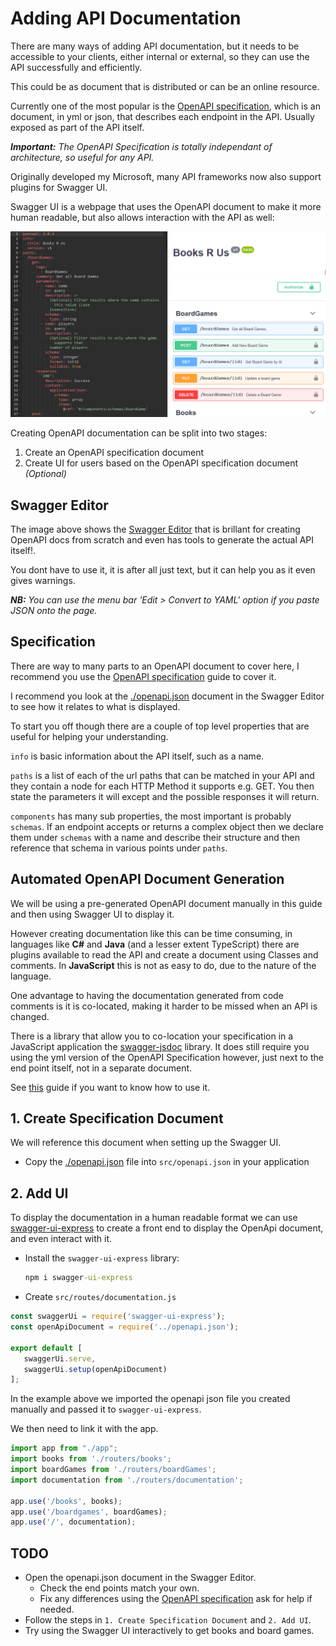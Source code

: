# Adding API Documentation

There are many ways of adding API documentation, but it needs to be accessible to your clients, either internal or external, so they can use the API successfully and efficiently.

This could be as document that is distributed or can be an online resource.

Currently one of the most popular is the [OpenAPI specification](https://swagger.io/specification/), which is an document, in yml or json, that describes each endpoint in the API. Usually exposed as part of the API itself.

***Important:** The OpenAPI Specification is totally independant of architecture, so useful for any API.*

Originally developed my Microsoft, many API frameworks now also support plugins for Swagger UI.

Swagger UI is a webpage that uses the OpenAPI document to make it more human readable, but also allows interaction with the API as well:

![Swagger UI](./openapi-example.png)

Creating OpenAPI documentation can be split into two stages:

1. Create an OpenAPI specification document
2. Create UI for users based on the OpenAPI specification document *(Optional)*

## Swagger Editor

The image above shows the [Swagger Editor](https://editor.swagger.io/) that is brillant for creating OpenAPI docs from scratch and even has tools to generate the actual API itself!.

You dont have to use it, it is after all just text, but it can help you as it even gives warnings.

***NB:** You can use the menu bar 'Edit > Convert to YAML' option if you paste JSON onto the page.*

## Specification

There are way to many parts to an OpenAPI document to cover here, I recommend you use the [OpenAPI specification](https://swagger.io/specification/) guide to cover it.

I recommend you look at the [./openapi.json](./openapi.json) document in the Swagger Editor to see how it relates to what is displayed.

To start you off though there are a couple of top level properties that are useful for helping your understanding.

`info` is basic information about the API itself, such as a name.

`paths` is a list of each of the url paths that can be matched in your API and they contain a node for each HTTP Method it supports e.g. GET. You then state the parameters it will except and the possible responses it will return.

`components` has many sub properties, the most important is probably `schemas`. If an endpoint accepts or returns a complex object then we declare them under `schemas` with a name and describe their structure and then reference that schema in various points under `paths`.

## Automated OpenAPI Document Generation

We will be using a pre-generated OpenAPI document manually in this guide and then using Swagger UI to display it.

However creating documentation like this can be time consuming, in languages like **C#** and **Java** (and a lesser extent TypeScript) there are plugins available to read the API and create a document using Classes and comments. In **JavaScript** this is not as easy to do, due to the nature of the language.

One advantage to having the documentation generated from code comments is it is co-located, making it harder to be missed when an API is changed.

There is a library that allow you to co-location your specification in a JavaScript application the [swagger-jsdoc](https://github.com/Surnet/swagger-jsdoc) library. It does still require you using the yml version of the OpenAPI Specification however, just next to the end point itself, not in a separate document.

See [this](./adding-api-docs-jsdoc.md) guide if you want to know how to use it.

## 1. Create Specification Document

We will reference this document when setting up the Swagger UI.

- Copy the [./openapi.json](./openapi.json) file into `src/openapi.json` in your application

## 2. Add UI

To display the documentation in a human readable format we can use [swagger-ui-express](https://github.com/scottie1984/swagger-ui-express) to create a front end to display the OpenApi document, and even interact with it.


- Install the `swagger-ui-express` library:
  ```cmd
  npm i swagger-ui-express
  ```

- Create `src/routes/documentation.js`
 ```js
 const swaggerUi = require('swagger-ui-express');
 const openApiDocument = require('../openapi.json');

 export default [
 	swaggerUi.serve,
 	swaggerUi.setup(openApiDocument)
 ];
 ```

In the example above we imported the openapi json file you created manually and passed it to `swagger-ui-express`.

We then need to link it with the app.

```js
import app from "./app";
import books from './routers/books';
import boardGames from './routers/boardGames';
import documentation from './routers/documentation';

app.use('/books', books);
app.use('/boardgames', boardGames);
app.use('/', documentation);
```

## TODO

- Open the openapi.json document in the Swagger Editor.
  - Check the end points match your own.
  - Fix any differences using the [OpenAPI specification](https://swagger.io/specification/) ask for help if needed.
- Follow the steps in `1. Create Specification Document` and `2. Add UI`.
- Try using the Swagger UI interactively to get books and board games.
